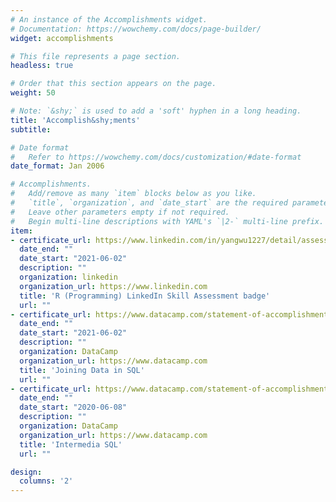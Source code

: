 ```yaml
---
# An instance of the Accomplishments widget.
# Documentation: https://wowchemy.com/docs/page-builder/
widget: accomplishments

# This file represents a page section.
headless: true

# Order that this section appears on the page.
weight: 50

# Note: `&shy;` is used to add a 'soft' hyphen in a long heading.
title: 'Accomplish&shy;ments'
subtitle:

# Date format
#   Refer to https://wowchemy.com/docs/customization/#date-format
date_format: Jan 2006

# Accomplishments.
#   Add/remove as many `item` blocks below as you like.
#   `title`, `organization`, and `date_start` are the required parameters.
#   Leave other parameters empty if not required.
#   Begin multi-line descriptions with YAML's `|2-` multi-line prefix.
item:
- certificate_url: https://www.linkedin.com/in/yangwu1227/detail/assessments/R%20(Programming%20Language)/report/
  date_end: ""
  date_start: "2021-06-02"
  description: ""
  organization: linkedin
  organization_url: https://www.linkedin.com
  title: 'R (Programming) LinkedIn Skill Assessment badge'
  url: ""
- certificate_url: https://www.datacamp.com/statement-of-accomplishment/course/685691f95ddda492d8552b69b51b744ef0c39916
  date_end: ""
  date_start: "2021-06-02"
  description: ""
  organization: DataCamp
  organization_url: https://www.datacamp.com
  title: 'Joining Data in SQL'
  url: ""
- certificate_url: https://www.datacamp.com/statement-of-accomplishment/course/54741079f4b7125adab387d1fc222ff8a420642a
  date_end: ""
  date_start: "2020-06-08"
  description: ""
  organization: DataCamp
  organization_url: https://www.datacamp.com
  title: 'Intermedia SQL'
  url: ""

design:
  columns: '2' 
---
```

